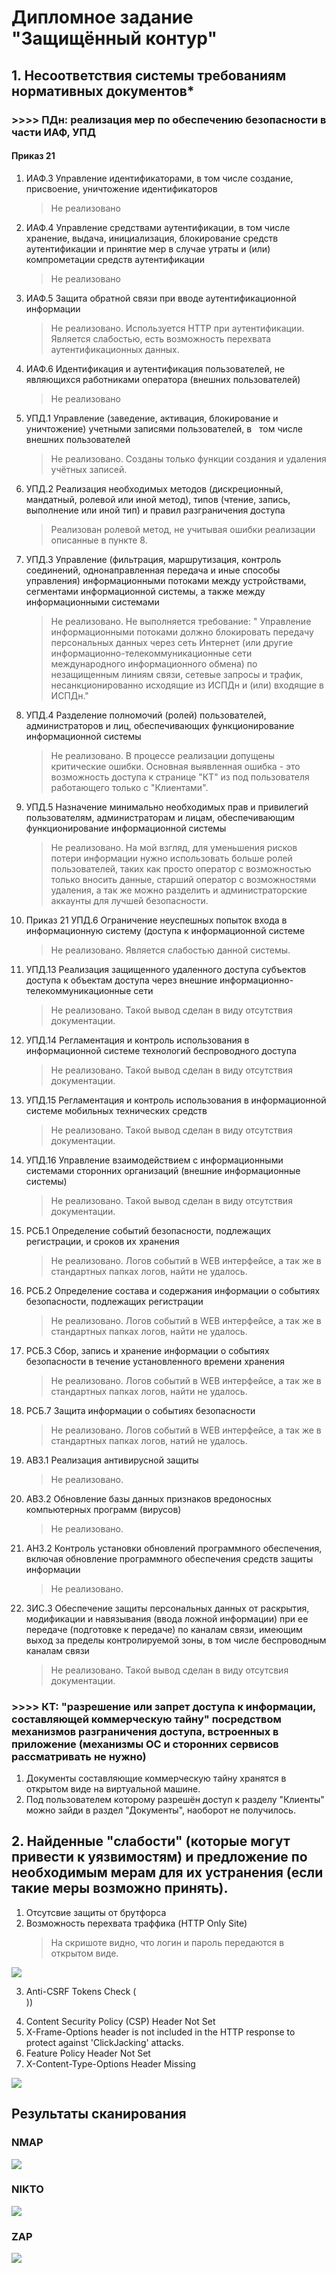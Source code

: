 # Дипломное задание "Защищённый контур"

## 1. Несоответствия системы требованиям нормативных документов*

### >>>> ПДн: реализация мер по обеспечению безопасности в части ИАФ, УПД

#### Приказ 21

1.	ИАФ.3	Управление идентификаторами, в том числе создание, присвоение, уничтожение идентификаторов

    > Не реализовано

2. ИАФ.4	Управление средствами аутентификации, в том числе хранение, выдача, инициализация, блокирование средств аутентификации и принятие мер в случае утраты и (или) компрометации средств аутентификации
    > Не реализовано

3. ИАФ.5	Защита обратной связи при вводе аутентификационной информации
    > Не реализовано. Используется HTTP при аутентификации. Является слабостью, есть возможность перехвата аутентификационных данных.

4.  ИАФ.6	Идентификация и аутентификация пользователей, не являющихся работниками оператора (внешних пользователей)
    > Не реализовано

5. УПД.1	Управление (заведение, активация, блокирование и уничтожение) учетными записями пользователей, в   том числе внешних пользователей    
    > Не реализовано. Созданы только функции создания и удаления учётных записей.

6. УПД.2	Реализация необходимых методов (дискреционный, мандатный, ролевой или иной метод), типов (чтение, запись, выполнение или иной тип) и правил разграничения доступа
    > Реализован ролевой метод, не учитывая ошибки реализации описанные в пункте 8.

7. УПД.3	Управление (фильтрация, маршрутизация, контроль соединений, однонаправленная передача и иные способы управления) информационными потоками между устройствами, сегментами информационной системы, а также между информационными системами
    > Не реализовано. Не выполняется требование: " Управление информационными потоками должно блокировать передачу персональных данных через сеть Интернет (или другие информационно-телекоммуникационные сети международного информационного обмена) по незащищенным линиям связи, сетевые запросы и трафик, несанкционированно исходящие из ИСПДн и (или) входящие в ИСПДн."

8. УПД.4	Разделение полномочий (ролей) пользователей, администраторов и лиц, обеспечивающих функционирование информационной системы
    > Не реализовано. В процессе реализации допущены критические ошибки. Основная выявленная ошибка - это возможность доступа к странице "КТ" из под пользователя работающего только с "Клиентами".

9. УПД.5	Назначение минимально необходимых прав и привилегий пользователям, администраторам и лицам, обеспечивающим функционирование информационной системы
    > Не реализовано. На мой взгляд, для уменьшения рисков потери информации нужно использовать больше ролей пользователей, таких как просто оператор с возможностью только вносить данные, старший оператор с возможностями удаления, а так же можно разделить и администраторские аккаунты для лучшей безопасности.

10. Приказ  21	УПД.6	Ограничение неуспешных попыток входа в информационную систему (доступа к информационной системе 
    > Не реализовано. Является слабостью данной системы.

11. УПД.13	Реализация защищенного удаленного доступа субъектов доступа к объектам доступа через внешние информационно-телекоммуникационные сети
    > Не реализовано. Такой вывод сделан в виду отсутствия документации.

12. УПД.14	Регламентация и контроль использования в информационной системе технологий беспроводного доступа
    > Не реализовано. Такой вывод сделан в виду отсутствия документации.

13. УПД.15	Регламентация и контроль использования в информационной системе мобильных технических средств
    > Не реализовано. Такой вывод сделан в виду отсутствия документации.
    
14. УПД.16	Управление взаимодействием с информационными системами сторонних организаций (внешние информационные системы)
    > Не реализовано. Такой вывод сделан в виду отсутствия документации.

15. РСБ.1	Определение событий безопасности, подлежащих регистрации, и сроков их хранения
    > Не реализовано. Логов событий в WEB интерфейсе, а так же в стандартных папках логов, найти не удалось.

16. РСБ.2	Определение состава и содержания информации о событиях безопасности, подлежащих регистрации
    > Не реализовано. Логов событий в WEB интерфейсе, а так же в стандартных папках логов, найти не удалось.

17. РСБ.3	Сбор, запись и хранение информации о событиях безопасности в течение установленного времени хранения
    > Не реализовано. Логов событий в WEB интерфейсе, а так же в стандартных папках логов, найти не удалось.

18. РСБ.7	Защита информации о событиях безопасности
    > Не реализовано. Логов событий в WEB интерфейсе, а так же в стандартных папках логов, натий не удалось.

19. АВЗ.1	Реализация антивирусной защиты
    > Не реализовано.

20. АВЗ.2	Обновление базы данных признаков вредоносных компьютерных программ (вирусов)
    > Не реализовано.

21. АНЗ.2	Контроль установки обновлений программного обеспечения, включая обновление программного обеспечения средств защиты информации
    > Не реализовано.

22. ЗИС.3	Обеспечение защиты персональных данных от раскрытия, модификации и навязывания (ввода ложной информации) при ее передаче (подготовке к передаче) по каналам связи, имеющим выход за пределы контролируемой зоны, в том числе беспроводным каналам связи
    > Не реализовано. Такой вывод сделан в виду отсутсвия документации.




### >>>> КТ: "разрешение или запрет доступа к информации, составляющей коммерческую тайну" посредством механизмов разграничения доступа, встроенных в приложение (механизмы ОС и сторонних сервисов рассматривать не нужно)

1. Документы составляющие коммерческую тайну хранятся в открытом виде на виртуальной машине.
2.  Под пользователем которому разрешён доступ к разделу "Клиенты" можно зайди в раздел "Документы", наоборот не получилось.

## 2. Найденные "слабости" (которые могут привести к уязвимостям) и предложение по необходимым мерам для их устранения (если такие меры возможно принять).

1. Отсутсвие защиты от брутфорса
2. Возможность перехвата траффика (HTTP Only Site)
    > На скришоте видно, что логин и пароль передаются в открытом виде.

![](pic/interception.jpg)

3. Anti-CSRF Tokens Check (<form action="/login" method="post">))
4. Content Security Policy (CSP) Header Not Set
5. X-Frame-Options header is not included in the HTTP response to protect against 'ClickJacking' attacks.
6. Feature Policy Header Not Set
7. X-Content-Type-Options Header Missing

![](pic/ZAPalerts.jpg)


## Результаты сканирования 

### NMAP
![](pic/NMAP.jpg)

### NIKTO
![](pic/NIKTO.jpg)

### ZAP
![](pic/ZAP.jpg)

